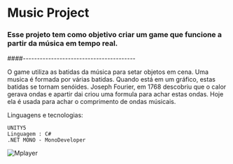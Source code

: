 <h1>Music Project</h1>

<h3>Esse projeto tem como objetivo criar um game que funcione a partir da música em tempo real.</h3>

####----------------------------------------

O game utiliza as batidas da música para setar objetos em cena.
	Uma musica é formada por várias batidas. Quando está em um gráfico, estas batidas se tornam senóides. 
	Joseph Fourier, em 1768 descobriu que o calor gerava ondas e apartir dai criou uma formula para achar estas ondas. Hoje ela é 		usada para achar o comprimento de ondas músicais. 

Linguagens e tecnologias:

	UNITY5
	Linguagem : C#
	.NET MONO - MonoDeveloper

![Mplayer](https://i.imgur.com/HxlHOBa.png "Mplayer")

